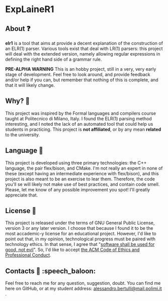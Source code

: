 # ExpLaineR1

## About :question:
**elr1** is a tool that aims at provide a decent explanation of the construction of an ELR(1) parser. Various tools exist that deal with LR(1) parsers: this project will deal with the extended version, namely allowing regular expressions in defining the right hand side of a grammar rule.

**PRE-ALPHA WARNING**
This is an hobby project, still in a very, very early stage of development. Feel free to look around, and provide feedback and/or help if you can, but remember that nothing of this is complete, and that it will likely change.

## Why? :robot:
This project was inspired by the Formal languages and compilers course taught at Politecnico di Milano, Italy. I found the ELR(1) parsing method interesting, and I noted the lack of an automated tool that could help us students in practicing. This project is **not affiliated**, or by any mean **related** to the university.

## Language :wrench:
This project is developed using three primary technologies: the C++ language, the pair flex/bison, and CMake. I'm not really an expert in none of these (except having an intermediate experience with flex/bison), and this project is also meant to be an exercise to lear them. Therefore, the code you'll se will likely not make use of best practices, and contain code smell. Please, let me know of any possible improvement you spot! I'll greatly appreciate that.

## License :bison:
This project is released under the terms of GNU General Public License, version 3 or any later version. I choose that because I found it to be the most accademic-y license for an educational project. However, I'd like to point out that, in my opinion, technological progress must be paired with technology ethics. In that sense, I agree that "[software shall be used for good, not evil](https://en.wikipedia.org/wiki/Douglas_Crockford#%22Good,_not_Evil%22)". So, I'd like to accept [the ACM Code of Ethics and Professional Conduct](https://www.acm.org/binaries/content/assets/about/acm-code-of-ethics-booklet.pdf).

## Contacts :busts_in_silhouette: :speech_baloon:

Feel free to reach me for any question, suggestion, doubt.
You can find me here on GitHub, or at my student address: alessandro.bertulli@mail.polimi.it .
